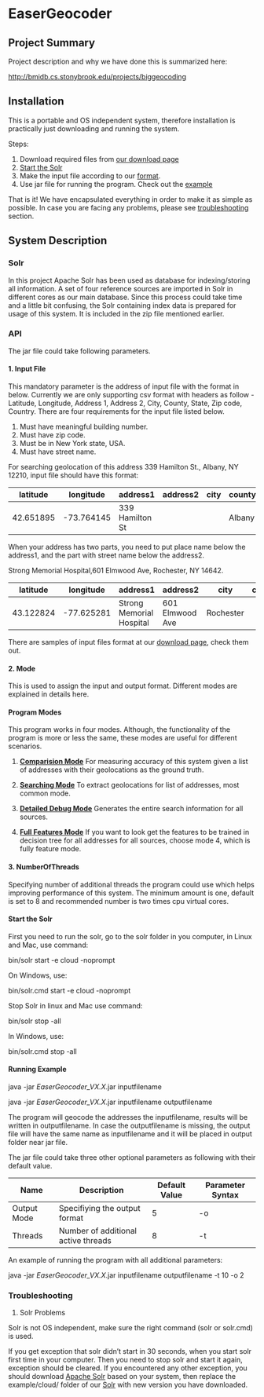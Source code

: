 # EaserGeocoder

## Project Summary

Project description and why we have done this is summarized here:

http://bmidb.cs.stonybrook.edu/projects/biggeocoding

## Installation
This is a portable and OS independent system, therefore installation is practically just downloading and running the system.

Steps:
1. Download required files from [our download page](http://bmidb.cs.stonybrook.edu/easergeocoder/download)
2. [Start the Solr](README.md#start-the-solr)
3. Make the input file according to our [format](README.md#1.-input-file).
4. Use jar file for running the program. Check out the [example](README.md#running-example)

That is it! We have encapsulated everything in order to make it as simple as possible.
In case you are facing any problems, please see [troubleshooting](README.md#troubleshooting) section.


## System Description


### Solr 

In this project Apache Solr has been used as database for indexing/storing all information. A set of four reference sources are imported in Solr in different cores as our main database. Since this process could take time and a little bit confusing, the Solr containing index data is prepared for usage of this system. It is included in the zip file mentioned earlier.


### API
The jar file could take following parameters.


#### 1. Input File
This mandatory parameter is the address of input file with the format in below. 
Currently we are only supporting csv format with headers as follow - Latitude, Longitude, Address 1, Address 2, City, County, State, Zip code, Country. There are four requirements for the input file listed below.

1. Must have meaningful building number.
2. Must have zip code.
3. Must be in New York state, USA.
4. Must have street name.

For searching geolocation of this address 339 Hamilton St., Albany, NY 12210, input file should have this format:

|latitude|longitude|address1|address2|city|county|state|zipcode|country|
| ------------- | ------------- |------------- |------------- |------------- |------------- |------------- |------------- |------------- |
|42.651895|-73.764145|339 Hamilton St||| Albany| NY|12210|USA|

When your address has two parts, you need to put place name below the address1, and the part with street name below the address2.

Strong Memorial Hospital,601 Elmwood Ave, Rochester, NY 14642.

|latitude|longitude|address1|address2|city|county|state|zipcode|country|
| ------------- | ------------- |------------- |------------- |------------- |------------- |------------- |------------- |------------- |
|43.122824|-77.625281|Strong Memorial Hospital|601 Elmwood Ave|Rochester||NY|14642|USA|

There are samples of input files format at our [download page](http://bmidb.cs.stonybrook.edu/easergeocoder/download), check them out.



#### 2. Mode
This is used to assign the input and output format. Different modes are explained in details here.

#### Program Modes

This program works in four modes. Although, the functionality of the program is more or less the same, these modes are useful for different scenarios.

1. [**Comparision Mode**](README.md#comparision-mode) For measuring accuracy of this system given a list of addresses with their geolocations as the ground truth.

2. [**Searching Mode**](README.md#searching-mode) To extract geolocations for list of addresses, most common mode.

3. [**Detailed Debug Mode**](README.md#detailed-debug-mode) Generates the entire search information for all sources.

4. [**Full Features Mode**](README.md#full-features-mode) If you want to look get the features to be trained in decision tree for all addresses for all sources, choose mode 4, which is fully feature mode.



#### 3. NumberOfThreads
Specifying number of additional threads the program could use which helps improving performance of this system. The minimum amount is one, default is set to 8 and recommended number is two times cpu virtual cores.

#### Start the Solr

First you need to run the solr, go to the solr folder in you computer, in Linux and Mac, use command:

bin/solr start -e cloud -noprompt

On Windows, use:

bin/solr.cmd start -e cloud -noprompt

Stop Solr in linux and Mac use command:

bin/solr stop -all

In Windows, use:

bin/solr.cmd stop -all


#### Running Example

java -jar *EaserGeocoder_VX.X*.jar inputfilename

java -jar *EaserGeocoder_VX.X*.jar inputfilename outputfilename

The program will geocode the addresses the inputfilename, results will be written in outputfilename. In case the outputfilename is missing, the output file will have the same name as inputfilename and it will be placed in output folder near jar file.

The jar file could take three other optional parameters as following with their default value.

| Name         | Description                                | Default Value              | Parameter Syntax  | 
| -------------|--------------------------------------------|----------------------------|-------------------|
| Output Mode  | Specifiying the output format              | 5                          | -o                |
| Threads      | Number of additional active threads        | 8                          | -t                |

An example of running the program with all additional parameters:

java -jar *EaserGeocoder_VX.X*.jar inputfilename outputfilename -t 10 -o 2 


### Troubleshooting

1. Solr Problems


Solr is not OS independent, make sure the right command (solr or solr.cmd) is used. 

If you get exception that solr didn’t start in 30 seconds, when you start solr first time in your computer. Then you need to stop solr and start it again, exception should be cleared.
If you encountered any other exception, you should download [Apache Solr](http://lucene.apache.org/solr/mirrors-solr-latest-redir.html) based on your system, then replace the example/cloud/ folder of our [Solr](http://bmidb.cs.stonybrook.edu/easergeocoder/download) with new version you have downloaded. 

